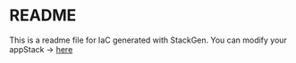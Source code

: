 # README
This is a readme file for IaC generated with StackGen.
You can modify your appStack -> [here](http://main.dev.stackgen.com/appstacks/bde8886c-b9be-4770-8fe2-b3bfab9702e0)
